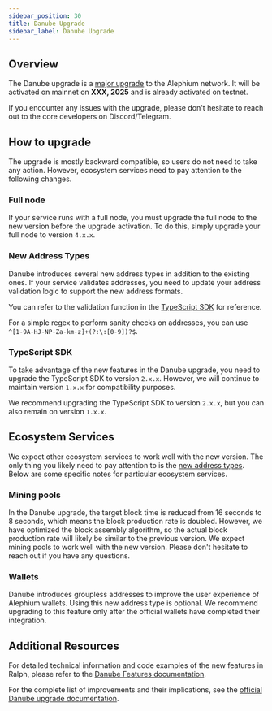 ```yaml
---
sidebar_position: 30
title: Danube Upgrade
sidebar_label: Danube Upgrade
---
```


## Overview

The Danube upgrade is a [major upgrade](https://github.com/alephium/alephium/blob/master/docs/danube-upgrade.md) to the Alephium network. It will be activated on mainnet on **XXX, 2025** and is already activated on testnet.

If you encounter any issues with the upgrade, please don't hesitate to reach out to the core developers on Discord/Telegram.

## How to upgrade

The upgrade is mostly backward compatible, so users do not need to take any action. However, ecosystem services need to pay attention to the following changes.

### Full node

If your service runs with a full node, you must upgrade the full node to the new version before the upgrade activation. To do this, simply upgrade your full node to version `4.x.x`.

### New Address Types

Danube introduces several new address types in addition to the existing ones. If your service validates addresses, you need to update your address validation logic to support the new address formats.

You can refer to the validation function in the [TypeScript SDK](https://github.com/alephium/alephium-typescript-sdk/blob/main/src/utils/address.ts) for reference.

For a simple regex to perform sanity checks on addresses, you can use `^[1-9A-HJ-NP-Za-km-z]+(?:\:[0-9])?$`.

### TypeScript SDK

To take advantage of the new features in the Danube upgrade, you need to upgrade the TypeScript SDK to version `2.x.x`. However, we will continue to maintain version `1.x.x` for compatibility purposes.

We recommend upgrading the TypeScript SDK to version `2.x.x`, but you can also remain on version `1.x.x`.

## Ecosystem Services

We expect other ecosystem services to work well with the new version. The only thing you likely need to pay attention to is the [new address types](#new-address-types). Below are some specific notes for particular ecosystem services.

### Mining pools

In the Danube upgrade, the target block time is reduced from 16 seconds to 8 seconds, which means the block production rate is doubled. However, we have optimized the block assembly algorithm, so the actual block production rate will likely be similar to the previous version. We expect mining pools to work well with the new version. Please don't hesitate to reach out if you have any questions.

### Wallets

Danube introduces groupless addresses to improve the user experience of Alephium wallets. Using this new address type is optional. We recommend upgrading to this feature only after the official wallets have completed their integration.

## Additional Resources

For detailed technical information and code examples of the new features in Ralph, please refer to the [Danube Features documentation](/ralph/danube-features/).

For the complete list of improvements and their implications, see the [official Danube upgrade documentation](https://github.com/alephium/alephium/blob/master/docs/danube-upgrade.md).
